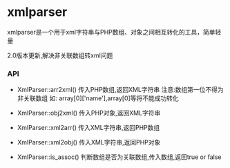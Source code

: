 # xmlparser
xmlparser是一个用于xml字符串与PHP数组、对象之间相互转化的工具，简单轻量

2.0版本更新,解决非关联数组转xml问题

### API

* XmlParser::arr2xml()
传入PHP数组,返回XML字符串
注意:数组第一位不得为非关联数组
如: array[0]['name'],array[0]等将不能成功转化

* XmlParser::obj2xml()
传入PHP对象,返回XML字符串

* XmlParser::xml2arr()
传入XML字符串,返回PHP数组

* XmlParser::xml2obj()
传入XML字符串,返回PHP对象

* XmlParser::is_assoc()
判断数组是否为关联数组,传入数组,返回true or false